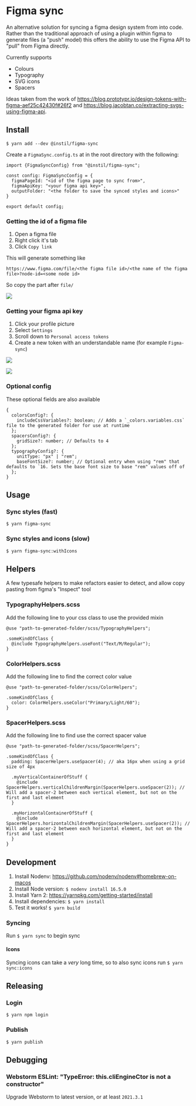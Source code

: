 # Figma sync

An alternative solution for syncing a figma design system from into code. Rather than the traditional approach of using a plugin within figma to generate files (a "push" model) this offers the ability to use the Figma API to "pull" from Figma directly.

Currently supports
- Colours
- Typography
- SVG icons
- Spacers

Ideas taken from the work of
https://blog.prototypr.io/design-tokens-with-figma-aef25c42430f#26f2
and
https://blog.jacobtan.co/extracting-svgs-using-figma-api.

## Install
`$ yarn add --dev @instil/figma-sync`

Create a `FigmaSync.config.ts` at in the root directory with the following:
```
import {FigmaSyncConfig} from "@instil/figma-sync";

const config: FigmaSyncConfig = {
  figmaPageId: "<id of the figma page to sync from>",
  figmaApiKey: "<your figma api key>",
  outputFolder: "<the folder to save the synced styles and icons>"
}

export default config;
```

### Getting the id of a figma file
1. Open a figma file
2. Right click it's tab
3. Click `Copy link`

This will generate something like
```
https://www.figma.com/file/<the figma file id>/<the name of the figma file>?node-id=<some node id>
```
So copy the part after `file/`

![](readme-assets/copy-id.png)

### Getting your figma api key
1. Click your profile picture
2. Select `Settings`
3. Scroll down to `Personal access tokens`
4. Create a new token with an understandable name (for example `Figma-sync`)

![](readme-assets/settings.png)

![](readme-assets/create-token.png)

### Optional config

These optional fields are also available

```
{
  colorsConfig?: {
    includeCssVariables?: boolean; // Adds a `_colors.variables.css` file to the generated folder for use at runtime
  };
  spacersConfig?: {
    gridSize?: number; // Defaults to 4
  };
  typographyConfig?: {
    unitType: "px" | "rem";
    baseFontSize?: number; // Optional entry when using "rem" that defaults to `16. Sets the base font size to base "rem" values off of
  };
}
```

## Usage

### Sync styles (fast)
`$ yarn figma-sync`

### Sync styles and icons (slow)
`$ yarn figma-sync:withIcons`

## Helpers

A few typesafe helpers to make refactors easier to detect, and allow copy pasting from figma's "Inspect" tool

### TypographyHelpers.scss

Add the following line to your css class to use the provided mixin
```
@use "path-to-generated-folder/scss/TypographyHelpers";

.someKindOfClass {
  @include TypographyHelpers.useFont("Text/M/Regular");
}
```

### ColorHelpers.scss

Add the following line to find the correct color value
```
@use "path-to-generated-folder/scss/ColorHelpers";

.someKindOfClass {
  color: ColorHelpers.useColor("Primary/Light/60");
}
```

### SpacerHelpers.scss

Add the following line to find use the correct spacer value
```
@use "path-to-generated-folder/scss/SpacerHelpers";

.someKindOfClass {
  padding: SpacerHelpers.useSpacer(4); // aka 16px when using a grid size of 4px
  
  .myVerticalContainerOfStuff {
    @include SpacerHelpers.verticalChildrenMargin(SpacerHelpers.useSpacer(2)); // Will add a spacer-2 between each vertical element, but not on the first and last element
  }
  
  .myHorizontalContainerOfStuff {
    @include SpacerHelpers.horizontalChildrenMargin(SpacerHelpers.useSpacer(2)); // Will add a spacer-2 between each horizontal element, but not on the first and last element
  }
}
```

## Development

1. Install Nodenv: https://github.com/nodenv/nodenv#homebrew-on-macos
2. Install Node version: `$ nodenv install 16.5.0`
3. Install Yarn 2: https://yarnpkg.com/getting-started/install
4. Install dependencies: `$ yarn install`
5. Test it works! `$ yarn build`

### Syncing
Run `$ yarn sync` to begin sync

#### Icons
Syncing icons can take a _very_ long time, so to also sync icons run `$ yarn sync:icons`

## Releasing
### Login
```
$ yarn npm login
```

### Publish
```
$ yarn publish
```

## Debugging

### Webstorm ESLint: "TypeError: this.cliEngineCtor is not a constructor"
Upgrade Webstorm to latest version, or at least `2021.3.1`
